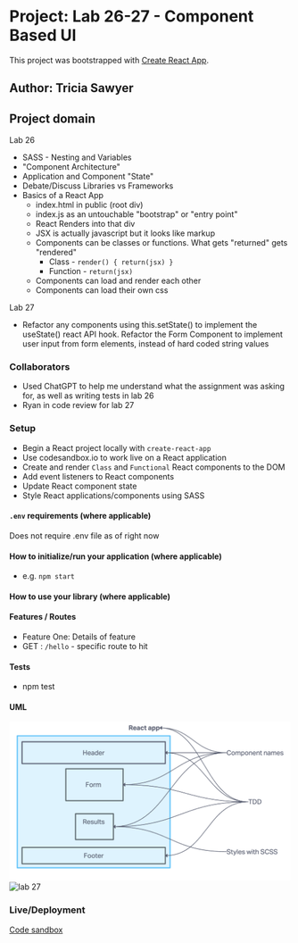 # Project: Lab 26-27 - Component Based UI

This project was bootstrapped with [Create React App](https://github.com/facebook/create-react-app).

## Author: Tricia Sawyer

## Project domain

Lab 26

- SASS - Nesting and Variables
- "Component Architecture"
- Application and Component "State"
- Debate/Discuss Libraries vs Frameworks
- Basics of a React App
  - index.html in public (root div)
  - index.js as an untouchable "bootstrap" or "entry point"
  - React Renders into that div
  - JSX is actually javascript but it looks like markup
  - Components can be classes or functions. What gets "returned" gets "rendered"
    - Class - `render() { return(jsx) }`
    - Function - `return(jsx)`
  - Components can load and render each other
  - Components can load their own css

Lab 27

- Refactor any components using this.setState() to implement the useState() react API hook.
Refactor the Form Component to implement user input from form elements, instead of hard coded string values

### Collaborators

- Used ChatGPT to help me understand what the assignment was asking for, as well as writing tests in lab 26
- Ryan in code review for lab 27

### Setup

- Begin a React project locally with `create-react-app`
- Use codesandbox.io to work live on a React application
- Create and render `Class` and `Functional` React components to the DOM
- Add event listeners to React components
- Update React component state
- Style React applications/components using SASS

#### `.env` requirements (where applicable)

Does not require .env file as of right now

#### How to initialize/run your application (where applicable)

- e.g. `npm start`

#### How to use your library (where applicable)

#### Features / Routes

- Feature One: Details of feature
- GET : `/hello` - specific route to hit

#### Tests

- npm test

#### UML

![lab 26](./lab26-UML.png)
![lab 27]()

### Live/Deployment

[Code sandbox](https://smhqkn-3000.csb.app)
